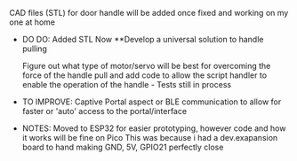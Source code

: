 CAD files (STL) for door handle will be added once fixed and working on my one at home

- DO DO:
    Added STL 
    Now **Develop a universal solution to handle pulling

    Figure out what type of motor/servo will be best for overcoming the force of the handle pull
    and add code to allow the script handler to enable the operation of the handle
      - Tests still in process

- TO IMPROVE:
    Captive Portal aspect or BLE communication to allow for faster or 'auto' access
    to the portal/interface

- NOTES:
    Moved to ESP32 for easier prototyping, however code and how it works will be fine on Pico
    This was because i had a dev.exapansion board to hand making GND, 5V, GPIO21 perfectly close 

